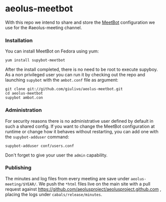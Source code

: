 aeolus-meetbot
==============

With this repo we intend to share and store the [MeetBot](http://meetbot.debian.net/Manual.html) configuration we use for the #aeolus-meeting channel.

### Installation ###

You can install MeetBot on Fedora using yum:

```
yum install supybot-meetbot
```

After the install completed, there is no need to be root to execute supyboy. As a non privileged user you can run it by checking out the repo and launching `supybot` with the `ambot.conf` file as argument:

```
git clone git://github.com/giulivo/aeolus-meetbot.git
cd aeolus-meetbot
supybot ambot.con
```

### Administration ###

For security reasons there is no administrative user defined by default in such a shared config. If you want to change the MeetBot configuration at runtime or change how it behaves without restarting, you can add one with the `supybot-adduser` command:

```
supybot-adduser conf/users.conf
```

Don't forget to give your user the `admin` capability.

### Publishing ###

The minutes and log files from every meeting are save under `aeolus-meeting/$YEAR/`. We push the `*html` files live on the main site with a pull request against https://github.com/aeolusproject/aeolusproject.github.com , placing the logs under `cabals/release/minutes`.
